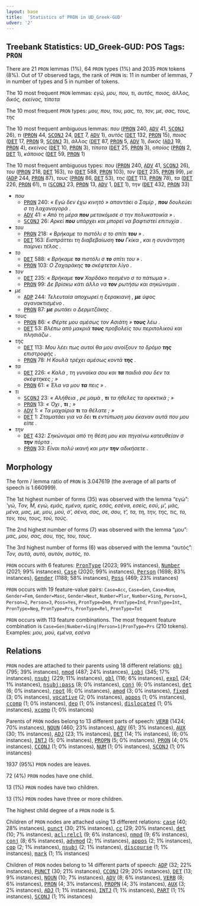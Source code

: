 ```yaml
---
layout: base
title:  'Statistics of PRON in UD_Greek-GUD'
udver: '2'
---
```


## Treebank Statistics: UD_Greek-GUD: POS Tags: `PRON`

There are 21 `PRON` lemmas (1%), 64 `PRON` types (1%) and 2035 `PRON` tokens (8%).
Out of 17 observed tags, the rank of `PRON` is: 11 in number of lemmas, 7 in number of types and 5 in number of tokens.

The 10 most frequent `PRON` lemmas: <em>εγώ, μου, που, τι, αυτός, ποιος, άλλος, δικός, εκείνος, τίποτα</em>

The 10 most frequent `PRON` types:  <em>μου, που, του, μας, το, τον, με, σας, τους, της</em>

The 10 most frequent ambiguous lemmas: <em>που</em> (<tt><a href="el_gud-pos-PRON.html">PRON</a></tt> 240, <tt><a href="el_gud-pos-ADV.html">ADV</a></tt> 41, <tt><a href="el_gud-pos-SCONJ.html">SCONJ</a></tt> 26), <em>τι</em> (<tt><a href="el_gud-pos-PRON.html">PRON</a></tt> 44, <tt><a href="el_gud-pos-SCONJ.html">SCONJ</a></tt> 24, <tt><a href="el_gud-pos-DET.html">DET</a></tt> 7, <tt><a href="el_gud-pos-ADV.html">ADV</a></tt> 1), <em>αυτός</em> (<tt><a href="el_gud-pos-DET.html">DET</a></tt> 132, <tt><a href="el_gud-pos-PRON.html">PRON</a></tt> 15), <em>ποιος</em> (<tt><a href="el_gud-pos-DET.html">DET</a></tt> 17, <tt><a href="el_gud-pos-PRON.html">PRON</a></tt> 9, <tt><a href="el_gud-pos-SCONJ.html">SCONJ</a></tt> 3), <em>άλλος</em> (<tt><a href="el_gud-pos-DET.html">DET</a></tt> 87, <tt><a href="el_gud-pos-PRON.html">PRON</a></tt> 5, <tt><a href="el_gud-pos-ADV.html">ADV</a></tt> 1), <em>δικός</em> (<tt><a href="el_gud-pos-ADJ.html">ADJ</a></tt> 19, <tt><a href="el_gud-pos-PRON.html">PRON</a></tt> 4), <em>εκείνος</em> (<tt><a href="el_gud-pos-DET.html">DET</a></tt> 10, <tt><a href="el_gud-pos-PRON.html">PRON</a></tt> 3), <em>τίποτα</em> (<tt><a href="el_gud-pos-DET.html">DET</a></tt> 25, <tt><a href="el_gud-pos-PRON.html">PRON</a></tt> 3), <em>οποίος</em> (<tt><a href="el_gud-pos-PRON.html">PRON</a></tt> 2, <tt><a href="el_gud-pos-DET.html">DET</a></tt> 1), <em>κάποιος</em> (<tt><a href="el_gud-pos-DET.html">DET</a></tt> 59, <tt><a href="el_gud-pos-PRON.html">PRON</a></tt> 1)

The 10 most frequent ambiguous types:  <em>που</em> (<tt><a href="el_gud-pos-PRON.html">PRON</a></tt> 240, <tt><a href="el_gud-pos-ADV.html">ADV</a></tt> 41, <tt><a href="el_gud-pos-SCONJ.html">SCONJ</a></tt> 26), <em>του</em> (<tt><a href="el_gud-pos-PRON.html">PRON</a></tt> 218, <tt><a href="el_gud-pos-DET.html">DET</a></tt> 163), <em>το</em> (<tt><a href="el_gud-pos-DET.html">DET</a></tt> 588, <tt><a href="el_gud-pos-PRON.html">PRON</a></tt> 103), <em>τον</em> (<tt><a href="el_gud-pos-DET.html">DET</a></tt> 235, <tt><a href="el_gud-pos-PRON.html">PRON</a></tt> 99), <em>με</em> (<tt><a href="el_gud-pos-ADP.html">ADP</a></tt> 244, <tt><a href="el_gud-pos-PRON.html">PRON</a></tt> 87), <em>τους</em> (<tt><a href="el_gud-pos-PRON.html">PRON</a></tt> 86, <tt><a href="el_gud-pos-DET.html">DET</a></tt> 53), <em>της</em> (<tt><a href="el_gud-pos-DET.html">DET</a></tt> 113, <tt><a href="el_gud-pos-PRON.html">PRON</a></tt> 78), <em>τα</em> (<tt><a href="el_gud-pos-DET.html">DET</a></tt> 226, <tt><a href="el_gud-pos-PRON.html">PRON</a></tt> 61), <em>τι</em> (<tt><a href="el_gud-pos-SCONJ.html">SCONJ</a></tt> 23, <tt><a href="el_gud-pos-PRON.html">PRON</a></tt> 13, <tt><a href="el_gud-pos-ADV.html">ADV</a></tt> 1, <tt><a href="el_gud-pos-DET.html">DET</a></tt> 1), <em>την</em> (<tt><a href="el_gud-pos-DET.html">DET</a></tt> 432, <tt><a href="el_gud-pos-PRON.html">PRON</a></tt> 33)


* <em>που</em>
  * <tt><a href="el_gud-pos-PRON.html">PRON</a></tt> 240: <em>« Εγώ δεν έχω κινητό » απαντάει ο Σαμίρ , <b>που</b> δουλεύει σ τη λαχαναγορά .</em>
  * <tt><a href="el_gud-pos-ADV.html">ADV</a></tt> 41: <em>« Από τη μέρα <b>που</b> μετακόμισε σ την πολυκατοικία » .</em>
  * <tt><a href="el_gud-pos-SCONJ.html">SCONJ</a></tt> 26: <em>Αρκεί <b>που</b> υπάρχει και μπορεί να βαφτιστεί επιτυχία .</em>
* <em>του</em>
  * <tt><a href="el_gud-pos-PRON.html">PRON</a></tt> 218: <em>« Βρήκαμε το πιστόλι σ το σπίτι <b>του</b> » .</em>
  * <tt><a href="el_gud-pos-DET.html">DET</a></tt> 163: <em>Εισπράττει τη διαβεβαίωση <b>του</b> Γκίκα , και η συνάντηση παίρνει τέλος .</em>
* <em>το</em>
  * <tt><a href="el_gud-pos-DET.html">DET</a></tt> 588: <em>« Βρήκαμε <b>το</b> πιστόλι σ <b>το</b> σπίτι του » .</em>
  * <tt><a href="el_gud-pos-PRON.html">PRON</a></tt> 103: <em>Ο Ζαχαράκης <b>το</b> σκέφτεται λίγο .</em>
* <em>τον</em>
  * <tt><a href="el_gud-pos-DET.html">DET</a></tt> 235: <em>« Βρήκαμε <b>τον</b> Χαρδάκο πεσμένο σ το πάτωμα » .</em>
  * <tt><a href="el_gud-pos-PRON.html">PRON</a></tt> 99: <em>Δε βρίσκω κάτι άλλο να <b>τον</b> ρωτήσω και σηκώνομαι .</em>
* <em>με</em>
  * <tt><a href="el_gud-pos-ADP.html">ADP</a></tt> 244: <em>Τελευταία αποχωρεί η ξερακιανή , <b>με</b> ύφος αγανακτισμένο .</em>
  * <tt><a href="el_gud-pos-PRON.html">PRON</a></tt> 87: <em><b>με</b> ρωτάει ο Δερμιτζάκης .</em>
* <em>τους</em>
  * <tt><a href="el_gud-pos-PRON.html">PRON</a></tt> 86: <em>« Φέρτε μου αμέσως τον Ασιάτη » <b>τους</b> λέω .</em>
  * <tt><a href="el_gud-pos-DET.html">DET</a></tt> 53: <em>Βλέπω από μακριά <b>τους</b> προβολείς του περιπολικού και πλησιάζω .</em>
* <em>της</em>
  * <tt><a href="el_gud-pos-DET.html">DET</a></tt> 113: <em>Μου λέει πως αυτοί θα μου ανοίξουν το δρόμο <b>της</b> επιστροφής .</em>
  * <tt><a href="el_gud-pos-PRON.html">PRON</a></tt> 78: <em>Η Κουλά τρέχει αμέσως κοντά <b>της</b> .</em>
* <em>τα</em>
  * <tt><a href="el_gud-pos-DET.html">DET</a></tt> 226: <em>« Καλά , τη γυναίκα σου και <b>τα</b> παιδιά σου δεν τα σκέφτηκες ; »</em>
  * <tt><a href="el_gud-pos-PRON.html">PRON</a></tt> 61: <em>« Έλα να μου <b>τα</b> πεις » .</em>
* <em>τι</em>
  * <tt><a href="el_gud-pos-SCONJ.html">SCONJ</a></tt> 23: <em>« Αλήθεια , ρε μαμά , <b>τι</b> τα ήθελες τα ορεκτικά ; »</em>
  * <tt><a href="el_gud-pos-PRON.html">PRON</a></tt> 13: <em>« Όχι , <b>τι</b> ; »</em>
  * <tt><a href="el_gud-pos-ADV.html">ADV</a></tt> 1: <em>« Τα μαχαίρια <b>τι</b> τα θέλατε ; »</em>
  * <tt><a href="el_gud-pos-DET.html">DET</a></tt> 1: <em>Σταματάει για να δει <b>τι</b> εντύπωση μου έκαναν αυτά που μου είπε .</em>
* <em>την</em>
  * <tt><a href="el_gud-pos-DET.html">DET</a></tt> 432: <em>Σηκώνομαι από τη θέση μου και πηγαίνω κατευθείαν σ <b>την</b> πόρτα .</em>
  * <tt><a href="el_gud-pos-PRON.html">PRON</a></tt> 33: <em>Είναι πολύ ικανή και μην <b>την</b> αδικήσετε .</em>

## Morphology

The form / lemma ratio of `PRON` is 3.047619 (the average of all parts of speech is 1.660999).

The 1st highest number of forms (35) was observed with the lemma “εγώ”: <em>'γώ, Tον, Μ, εγώ, εμάς, εμένα, εμείς, εσάς, εσένα, εσείς, εσύ, μ', μάς, μένα, μας, με, μου, μού, σ', σένα, σας, σε, σου, τ', τα, τη, την, της, τις, το, τον, του, τους, τού, τούς</em>.

The 2nd highest number of forms (7) was observed with the lemma “μου”: <em>μας, μου, σας, σου, της, του, τους</em>.

The 3rd highest number of forms (6) was observed with the lemma “αυτός”: <em>Τον, αυτά, αυτό, αυτόν, αυτός, το</em>.

`PRON` occurs with 6 features: <tt><a href="el_gud-feat-PronType.html">PronType</a></tt> (2023; 99% instances), <tt><a href="el_gud-feat-Number.html">Number</a></tt> (2021; 99% instances), <tt><a href="el_gud-feat-Case.html">Case</a></tt> (2020; 99% instances), <tt><a href="el_gud-feat-Person.html">Person</a></tt> (1698; 83% instances), <tt><a href="el_gud-feat-Gender.html">Gender</a></tt> (1188; 58% instances), <tt><a href="el_gud-feat-Poss.html">Poss</a></tt> (469; 23% instances)

`PRON` occurs with 19 feature-value pairs: `Case=Acc`, `Case=Gen`, `Case=Nom`, `Gender=Fem`, `Gender=Masc`, `Gender=Neut`, `Number=Plur`, `Number=Sing`, `Person=1`, `Person=2`, `Person=3`, `Poss=Yes`, `PronType=Dem`, `PronType=Ind`, `PronType=Int`, `PronType=Neg`, `PronType=Prs`, `PronType=Rel`, `PronType=Tot`

`PRON` occurs with 113 feature combinations.
The most frequent feature combination is `Case=Gen|Number=Sing|Person=1|PronType=Prs` (210 tokens).
Examples: <em>μου, μού, εμένα, εσένα</em>


## Relations

`PRON` nodes are attached to their parents using 18 different relations: <tt><a href="el_gud-dep-obj.html">obj</a></tt> (795; 39% instances), <tt><a href="el_gud-dep-nmod.html">nmod</a></tt> (487; 24% instances), <tt><a href="el_gud-dep-iobj.html">iobj</a></tt> (345; 17% instances), <tt><a href="el_gud-dep-nsubj.html">nsubj</a></tt> (229; 11% instances), <tt><a href="el_gud-dep-obl.html">obl</a></tt> (116; 6% instances), <tt><a href="el_gud-dep-expl.html">expl</a></tt> (24; 1% instances), <tt><a href="el_gud-dep-nsubj-pass.html">nsubj:pass</a></tt> (8; 0% instances), <tt><a href="el_gud-dep-conj.html">conj</a></tt> (6; 0% instances), <tt><a href="el_gud-dep-det.html">det</a></tt> (6; 0% instances), <tt><a href="el_gud-dep-root.html">root</a></tt> (6; 0% instances), <tt><a href="el_gud-dep-amod.html">amod</a></tt> (3; 0% instances), <tt><a href="el_gud-dep-fixed.html">fixed</a></tt> (3; 0% instances), <tt><a href="el_gud-dep-vocative.html">vocative</a></tt> (2; 0% instances), <tt><a href="el_gud-dep-appos.html">appos</a></tt> (1; 0% instances), <tt><a href="el_gud-dep-ccomp.html">ccomp</a></tt> (1; 0% instances), <tt><a href="el_gud-dep-dep.html">dep</a></tt> (1; 0% instances), <tt><a href="el_gud-dep-dislocated.html">dislocated</a></tt> (1; 0% instances), <tt><a href="el_gud-dep-xcomp.html">xcomp</a></tt> (1; 0% instances)

Parents of `PRON` nodes belong to 13 different parts of speech: <tt><a href="el_gud-pos-VERB.html">VERB</a></tt> (1424; 70% instances), <tt><a href="el_gud-pos-NOUN.html">NOUN</a></tt> (460; 23% instances), <tt><a href="el_gud-pos-ADV.html">ADV</a></tt> (61; 3% instances), <tt><a href="el_gud-pos-AUX.html">AUX</a></tt> (30; 1% instances), <tt><a href="el_gud-pos-ADJ.html">ADJ</a></tt> (23; 1% instances), <tt><a href="el_gud-pos-DET.html">DET</a></tt> (14; 1% instances),  (6; 0% instances), <tt><a href="el_gud-pos-INTJ.html">INTJ</a></tt> (5; 0% instances), <tt><a href="el_gud-pos-PROPN.html">PROPN</a></tt> (5; 0% instances), <tt><a href="el_gud-pos-PRON.html">PRON</a></tt> (4; 0% instances), <tt><a href="el_gud-pos-CCONJ.html">CCONJ</a></tt> (1; 0% instances), <tt><a href="el_gud-pos-NUM.html">NUM</a></tt> (1; 0% instances), <tt><a href="el_gud-pos-SCONJ.html">SCONJ</a></tt> (1; 0% instances)

1937 (95%) `PRON` nodes are leaves.

72 (4%) `PRON` nodes have one child.

13 (1%) `PRON` nodes have two children.

13 (1%) `PRON` nodes have three or more children.

The highest child degree of a `PRON` node is 5.

Children of `PRON` nodes are attached using 13 different relations: <tt><a href="el_gud-dep-case.html">case</a></tt> (40; 28% instances), <tt><a href="el_gud-dep-punct.html">punct</a></tt> (30; 21% instances), <tt><a href="el_gud-dep-cc.html">cc</a></tt> (29; 20% instances), <tt><a href="el_gud-dep-det.html">det</a></tt> (10; 7% instances), <tt><a href="el_gud-dep-acl-relcl.html">acl:relcl</a></tt> (9; 6% instances), <tt><a href="el_gud-dep-nmod.html">nmod</a></tt> (9; 6% instances), <tt><a href="el_gud-dep-conj.html">conj</a></tt> (8; 6% instances), <tt><a href="el_gud-dep-advmod.html">advmod</a></tt> (2; 1% instances), <tt><a href="el_gud-dep-appos.html">appos</a></tt> (2; 1% instances), <tt><a href="el_gud-dep-cop.html">cop</a></tt> (2; 1% instances), <tt><a href="el_gud-dep-nsubj.html">nsubj</a></tt> (2; 1% instances), <tt><a href="el_gud-dep-discourse.html">discourse</a></tt> (1; 1% instances), <tt><a href="el_gud-dep-mark.html">mark</a></tt> (1; 1% instances)

Children of `PRON` nodes belong to 14 different parts of speech: <tt><a href="el_gud-pos-ADP.html">ADP</a></tt> (32; 22% instances), <tt><a href="el_gud-pos-PUNCT.html">PUNCT</a></tt> (30; 21% instances), <tt><a href="el_gud-pos-CCONJ.html">CCONJ</a></tt> (29; 20% instances), <tt><a href="el_gud-pos-DET.html">DET</a></tt> (13; 9% instances), <tt><a href="el_gud-pos-NOUN.html">NOUN</a></tt> (10; 7% instances), <tt><a href="el_gud-pos-ADV.html">ADV</a></tt> (8; 6% instances), <tt><a href="el_gud-pos-VERB.html">VERB</a></tt> (8; 6% instances), <tt><a href="el_gud-pos-PRON.html">PRON</a></tt> (4; 3% instances), <tt><a href="el_gud-pos-PROPN.html">PROPN</a></tt> (4; 3% instances), <tt><a href="el_gud-pos-AUX.html">AUX</a></tt> (3; 2% instances), <tt><a href="el_gud-pos-ADJ.html">ADJ</a></tt> (1; 1% instances), <tt><a href="el_gud-pos-INTJ.html">INTJ</a></tt> (1; 1% instances), <tt><a href="el_gud-pos-PART.html">PART</a></tt> (1; 1% instances), <tt><a href="el_gud-pos-SCONJ.html">SCONJ</a></tt> (1; 1% instances)

